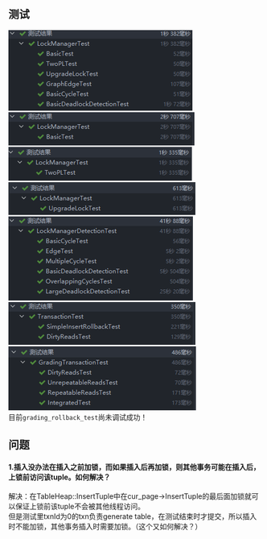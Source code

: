 ## 测试
![LockManagerTest](images/LockManagerTest.png)  
![LockManagerTest1](images/LockManagerTest1.png)  
![LockManagerTest2](images/LockManagerTest2.png)  
![LockManagerTest3](images/LockManagerTest3.png)  
![DetectionTest](images/DetectionTest.png)  
![TransactionTest](images/TransactionTest.png)  
![WebTransactionTest](images/WebTransactionTest.png)  
目前`grading_rollback_test`尚未调试成功！


## 问题
#### 1.插入没办法在插入之前加锁，而如果插入后再加锁，则其他事务可能在插入后，上锁前访问该tuple。如何解决？
解决：在TableHeap::InsertTuple中在cur_page->InsertTuple的最后面加锁就可以保证上锁前该tuple不会被其他线程访问。  
但是测试里txnId为0的txn负责generate table，在测试结束时才提交，所以插入时不能加锁，其他事务插入时需要加锁。（这个又如何解决？）

